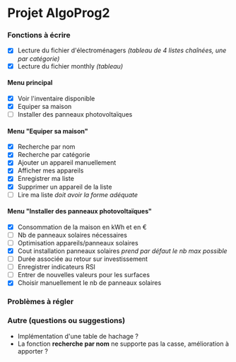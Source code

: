 # Projet AlgoProg2

### Fonctions à écrire
- [x] Lecture du fichier d'électroménagers *(tableau de 4 listes chaînées, une par catégorie)*
- [x] Lecture du fichier monthly *(tableau)*

#### Menu principal
- [x] Voir l'inventaire disponible
- [x] Equiper sa maison
- [ ] Installer des panneaux photovoltaïques

#### Menu "Equiper sa maison"
- [x] Recherche par nom
- [x] Recherche par catégorie 
- [x] Ajouter un appareil manuellement
- [x] Afficher mes appareils
- [x] Enregistrer ma liste
- [x] Supprimer un appareil de la liste
- [ ] Lire ma liste *doit avoir la forme adéquate*

#### Menu "Installer des panneaux photovoltaïques"
- [x] Consommation de la maison en kWh et en €
- [ ] Nb de panneaux solaires nécessaires
- [ ] Optimisation appareils/panneaux solaires
- [x] Cout installation panneaux solaires *prend par défaut le nb max possible*
- [ ] Durée associée au retour sur investissement
- [ ] Enregistrer indicateurs RSI
- [ ] Entrer de nouvelles valeurs pour les surfaces
- [x] Choisir manuellement le nb de panneaux solaires

### Problèmes à régler

### Autre (questions ou suggestions)
- Implémentation d'une table de hachage ?
- La fonction **recherche par nom** ne supporte pas la casse, amélioration à apporter ?
